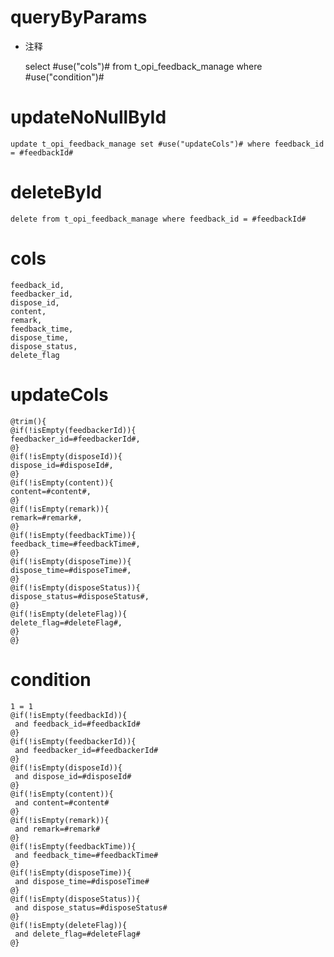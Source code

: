 queryByParams
===
* 注释

    select #use("cols")# from t_opi_feedback_manage where #use("condition")#
    
updateNoNullById
===
	update t_opi_feedback_manage set #use("updateCols")# where feedback_id = #feedbackId#
	
deleteById
===
	delete from t_opi_feedback_manage where feedback_id = #feedbackId#

cols
===
    feedback_id,
    feedbacker_id,
    dispose_id,
    content,
    remark,
    feedback_time,
    dispose_time,
    dispose_status,
    delete_flag

updateCols
===
    @trim(){
    @if(!isEmpty(feedbackerId)){
    feedbacker_id=#feedbackerId#,
    @}
    @if(!isEmpty(disposeId)){
    dispose_id=#disposeId#,
    @}
    @if(!isEmpty(content)){
    content=#content#,
    @}
    @if(!isEmpty(remark)){
    remark=#remark#,
    @}
    @if(!isEmpty(feedbackTime)){
    feedback_time=#feedbackTime#,
    @}
    @if(!isEmpty(disposeTime)){
    dispose_time=#disposeTime#,
    @}
    @if(!isEmpty(disposeStatus)){
    dispose_status=#disposeStatus#,
    @}
    @if(!isEmpty(deleteFlag)){
    delete_flag=#deleteFlag#,
    @}
    @}

condition
===

    1 = 1
    @if(!isEmpty(feedbackId)){
     and feedback_id=#feedbackId#
    @}
    @if(!isEmpty(feedbackerId)){
     and feedbacker_id=#feedbackerId#
    @}
    @if(!isEmpty(disposeId)){
     and dispose_id=#disposeId#
    @}
    @if(!isEmpty(content)){
     and content=#content#
    @}
    @if(!isEmpty(remark)){
     and remark=#remark#
    @}
    @if(!isEmpty(feedbackTime)){
     and feedback_time=#feedbackTime#
    @}
    @if(!isEmpty(disposeTime)){
     and dispose_time=#disposeTime#
    @}
    @if(!isEmpty(disposeStatus)){
     and dispose_status=#disposeStatus#
    @}
    @if(!isEmpty(deleteFlag)){
     and delete_flag=#deleteFlag#
    @}

